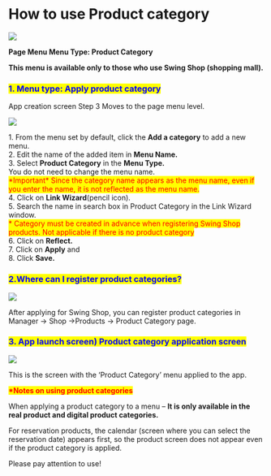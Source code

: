 # How to use Product category

![](https://support.swing2app.com/wp-content/uploads/2020/12/prdcate.png)

**Page Menu Menu Type: Product Category**

**This menu is available only to those who use Swing Shop (shopping mall).**



### <mark style="color:blue;">**1. Menu type: Apply product category**</mark>

App creation screen Step 3 Moves to the page menu level.

![](https://support.swing2app.com/wp-content/uploads/2018/11/digicoup7@3x.png)

1\. From the menu set by default, click the **Add a category** to add a new menu.\
2\. Edit the name of the added item in **Menu Name.**\
3\. Select **Product Category** in the **Menu Type.**\
You do not need to change the menu name.\
<mark style="color:red;">\*Important\* Since the category name appears as the menu name, even if you enter the name, it is not reflected as the menu name.</mark>\
4\. Click on **Link Wizard**(pencil icon).\
5\. Search the name in search box in Product Category in the Link Wizard window.\
<mark style="color:red;">\* Category must be created in advance when registering Swing Shop products. Not applicable if there is no product category</mark>\
6\. Click on **Reflect.**\
7\. Click on **Apply** and\
8\. Click  **Save.**



### <mark style="color:blue;">**2.Where can I register product categories?**</mark>

![](https://support.swing2app.com/wp-content/uploads/2018/11/jdndk@3x-1.png)

After applying for Swing Shop, you can register product categories in Manager →  Shop →Products → Product Category page.



### <mark style="color:blue;">**3. App launch screen) Product category application screen**</mark>

![](https://support.swing2app.com/wp-content/uploads/2018/11/Group-1875@3x.png)

This is the screen with the ‘Product Category’ menu applied to the app.



<mark style="color:red;">**\*Notes on using product categories**</mark>

When applying a product category to a menu – **It is only available in the real product and digital product categories.**

For reservation products, the calendar (screen where you can select the reservation date) appears first, so the product screen does not appear even if the product category is applied.

Please pay attention to use!
